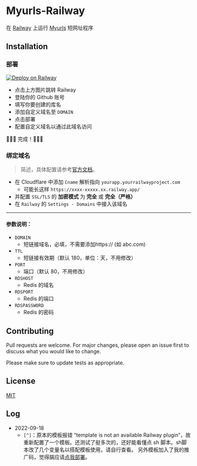 # Myurls-Railway

在 [Railway](https://railway.app/) 上运行 [Myurls](https://github.com/CareyWang/MyUrls) 短网址程序

## Installation

### 部署

[![Deploy on Railway](https://railway.app/button.svg)](https://railway.app/new/template/rNhsEU?referralCode=MikuFun)

- 点击上方图片跳转 Railway
- 登陆你的 Github 账号
- 填写你要创建的库名  
- 添加自定义域名至 `DOMAIN` 
- 点击部署
- 配置自定义域名以通过此域名访问

🎉🎉🎉 完成！🎉🎉🎉

### 绑定域名
> 简述，具体配置请参考[官方文档](https://docs.railway.app/deploy/exposing-your-app#lets-encrypt-ssl-certificates)。

- 在 Cloudflare 中添加 `Cname` 解析指向 `yourapp.yourrailwayproject.com` 
    - 可能长这样 `https://xxxx-xxxxx.xx.railway.app/`
- 并配置 `SSL/TLS` 的 **加密模式** 为 **完全** 或 **完全（严格）**
- 在 `Railway` 的 `Settings - Domains` 中接入该域名


---

#### 参数说明：

- `DOMAIN` 
    - 短链接域名，必填，不需要添加https:// (如 abc.com)
- `TTL` 
    - 短链接有效期（默认 180，单位：天，不用修改）
- `PORT` 
    - 端口（默认 80，不用修改）
- `RDSHOST`
    - Redis 的域名
- `RDSPORT`
    - Redis 的端口
- `RDSPASSWORD`
    - Redis 的密码


## Contributing
Pull requests are welcome. For major changes, please open an issue first to discuss what you would like to change.

Please make sure to update tests as appropriate.

## License
[MIT](https://choosealicense.com/licenses/mit/)

## Log
- 2022-09-18
    - `[^]`：原本的模板报错 “template is not an available Railway plugin”，故重新配置了一个模板。还测试了挺多次的，还好能看懂点 sh 脚本。sh脚本改了几个变量名以搭配模板使用，请自行查看。
    另外模板加入了我的推广码，觉得膈应请[点我部署](https://railway.app/new/template/rNhsEU)。
